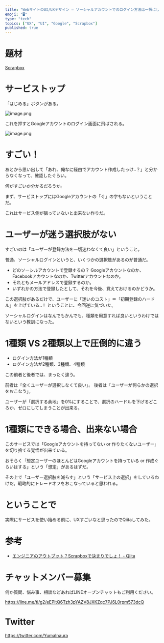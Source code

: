 ```yaml
---
title: "WebサイトのUI/UXデザイン – ソーシャルアカウントでのログイン方法は一択にしなさい (初期登録のハードルをゼロにする)(ScrapB"
emoji: "🖥"
type: "tech"
topics: ["UX", "UI", "Google", "Scrapbox"]
published: true
---
```


# 題材

[Scrapbox](https://scrapbox.io/)

# サービストップ

「はじめる」ボタンがある。

![image.png](https://qiita-image-store.s3.amazonaws.com/0/89618/6c5acbc6-7ad3-7d8f-0e2b-140fbc21e9ee.png)

これを押すとGoogleアカウントのログイン画面に飛ばされる。

![image.png](https://qiita-image-store.s3.amazonaws.com/0/89618/fbb97693-d144-ff54-c016-5d748cf29830.png)

# すごい！

あとから思い出して「あれ、俺なに経由でアカウント作成したっけ‥？」と分からなくなって、確認したぐらい。

何がすごいか分かるだろうか。

まず、サービストップにはGoogleアカウントの「ぐ」の字もないということだ。

これはサービス側が狙っていないと出来ない作りだ。

# ユーザーが迷う選択肢がない

すごいのは「ユーザーが登録方法を一切迷わなくて良い」ということ。

普通、ソーシャルログインというと、いくつかの選択肢があるのが普通だ。

- どのソーシルアカウントで登録するの？ Googleアカウントなのか、Facebookアカウントなのか、Twitterアカウントなのか。
- それともメールアドレスで登録するのか。
- いずれかの方法で登録したとして、それを今後、覚えておけるのかどうか。

この選択肢があるだけで、ユーザーに「迷いのコスト」＝「初期登録のハードル」を上げている‥！ ということに、今回逆に気づいた。

ソーシャルログインはなんでもかんでも、種類を用意すれば良いというわけではないという教訓になった。

# 1種類 VS 2種類以上で圧倒的に違う

- ログイン方法が1種類
- ログイン方法が2種類、3種類、4種類

この前者と後者では、まったく違う。

前者は「全くユーザーが選択しなくて良い」。
後者は「ユーザーが何らかの選択をおこなう」。

ユーザーが「選択する余地」を0%にすることで、選択のハードルを下げるどころか、ゼロにしてしまうことが出来る。

# 1種類にできる場合、出来ない場合

このサービスでは「Googleアカウントを持ってない or 作りたくないユーザー」を切り捨てる覚悟が出来ている。

おそらく「想定ユーザーのほとんどはGoogleアカウントを持っている or 作成ぐらいはする」という「想定」があるはずだ。

その上で「ユーザー選択肢を減らす」という「サービス上の選択」をしているわけだ。戦略的にトレードオフをおこなっていると思われる。

# ということで

実際にサービスを使い始める前に、UXすごいなと思ったのでQiitaしてみた。

# 参考

- [エンジニアのアウトプット？Scrapboxで決まりでしょ！ - Qiita](https://qiita.com/Tommy_/items/f881c1658dfe02f65b69)








<!-- Update From Qiita API -->

# チャットメンバー募集


何か質問、悩み事、相談などあればLINEオープンチャットもご利用ください。

https://line.me/ti/g2/eEPltQ6Tzh3pYAZV8JXKZqc7PJ6L0rpm573dcQ





# Twitter


https://twitter.com/YumaInaura


<!-- Update From Qiita API -->


